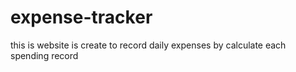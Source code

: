 # expense-tracker
this is website is create to record daily expenses by calculate each spending record 
